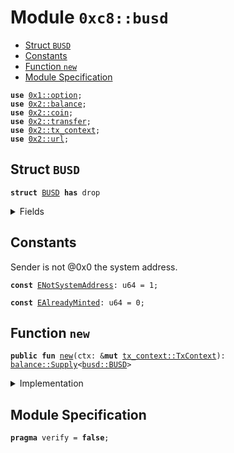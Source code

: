 
<a name="0xc8_busd"></a>

# Module `0xc8::busd`



-  [Struct `BUSD`](#0xc8_busd_BUSD)
-  [Constants](#@Constants_0)
-  [Function `new`](#0xc8_busd_new)
-  [Module Specification](#@Module_Specification_1)


<pre><code><b>use</b> <a href="">0x1::option</a>;
<b>use</b> <a href="../../../.././build/Sui/docs/balance.md#0x2_balance">0x2::balance</a>;
<b>use</b> <a href="../../../.././build/Sui/docs/coin.md#0x2_coin">0x2::coin</a>;
<b>use</b> <a href="../../../.././build/Sui/docs/transfer.md#0x2_transfer">0x2::transfer</a>;
<b>use</b> <a href="../../../.././build/Sui/docs/tx_context.md#0x2_tx_context">0x2::tx_context</a>;
<b>use</b> <a href="../../../.././build/Sui/docs/url.md#0x2_url">0x2::url</a>;
</code></pre>



<a name="0xc8_busd_BUSD"></a>

## Struct `BUSD`



<pre><code><b>struct</b> <a href="busd.md#0xc8_busd_BUSD">BUSD</a> <b>has</b> drop
</code></pre>



<details>
<summary>Fields</summary>


<dl>
<dt>
<code>dummy_field: bool</code>
</dt>
<dd>

</dd>
</dl>


</details>

<a name="@Constants_0"></a>

## Constants


<a name="0xc8_busd_ENotSystemAddress"></a>

Sender is not @0x0 the system address.


<pre><code><b>const</b> <a href="busd.md#0xc8_busd_ENotSystemAddress">ENotSystemAddress</a>: u64 = 1;
</code></pre>



<a name="0xc8_busd_EAlreadyMinted"></a>



<pre><code><b>const</b> <a href="busd.md#0xc8_busd_EAlreadyMinted">EAlreadyMinted</a>: u64 = 0;
</code></pre>



<a name="0xc8_busd_new"></a>

## Function `new`



<pre><code><b>public</b> <b>fun</b> <a href="busd.md#0xc8_busd_new">new</a>(ctx: &<b>mut</b> <a href="../../../.././build/Sui/docs/tx_context.md#0x2_tx_context_TxContext">tx_context::TxContext</a>): <a href="../../../.././build/Sui/docs/balance.md#0x2_balance_Supply">balance::Supply</a>&lt;<a href="busd.md#0xc8_busd_BUSD">busd::BUSD</a>&gt;
</code></pre>



<details>
<summary>Implementation</summary>


<pre><code><b>public</b> <b>fun</b> <a href="busd.md#0xc8_busd_new">new</a>(ctx: &<b>mut</b> TxContext): Supply&lt;<a href="busd.md#0xc8_busd_BUSD">BUSD</a>&gt; {
    <b>assert</b>!(<a href="../../../.././build/Sui/docs/tx_context.md#0x2_tx_context_sender">tx_context::sender</a>(ctx) == @0x0, <a href="busd.md#0xc8_busd_ENotSystemAddress">ENotSystemAddress</a>);
    <b>assert</b>!(<a href="../../../.././build/Sui/docs/tx_context.md#0x2_tx_context_epoch">tx_context::epoch</a>(ctx) == 0, <a href="busd.md#0xc8_busd_EAlreadyMinted">EAlreadyMinted</a>);
    <b>let</b> (cap, metadata) = <a href="../../../.././build/Sui/docs/coin.md#0x2_coin_create_currency">coin::create_currency</a>(
        <a href="busd.md#0xc8_busd_BUSD">BUSD</a> {},
        9,
        b"<a href="busd.md#0xc8_busd_BUSD">BUSD</a>",
        b"Benfen USD",
        b"",
        <a href="_none">option::none</a>(),
        ctx
    );
    <a href="../../../.././build/Sui/docs/transfer.md#0x2_transfer_public_freeze_object">transfer::public_freeze_object</a>(metadata);
    <a href="../../../.././build/Sui/docs/coin.md#0x2_coin_treasury_into_supply">coin::treasury_into_supply</a>(cap)
}
</code></pre>



</details>

<a name="@Module_Specification_1"></a>

## Module Specification



<pre><code><b>pragma</b> verify = <b>false</b>;
</code></pre>
